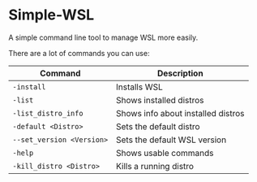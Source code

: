 # Simple-WSL

A simple command line tool to manage WSL more easily.

There are a lot of commands you can use:

| Command                     | Description                          |
|-----------------------------|--------------------------------------|
| `-install`                  | Installs WSL                         |
| `-list`                     | Shows installed distros              |
| `-list_distro_info`         | Shows info about installed distros   |
| `-default <Distro>`         | Sets the default distro              |
| `--set_version <Version>`   | Sets the default WSL version         |
| `-help`                     | Shows usable commands                |
| `-kill_distro <Distro>`     | Kills a running distro               |
